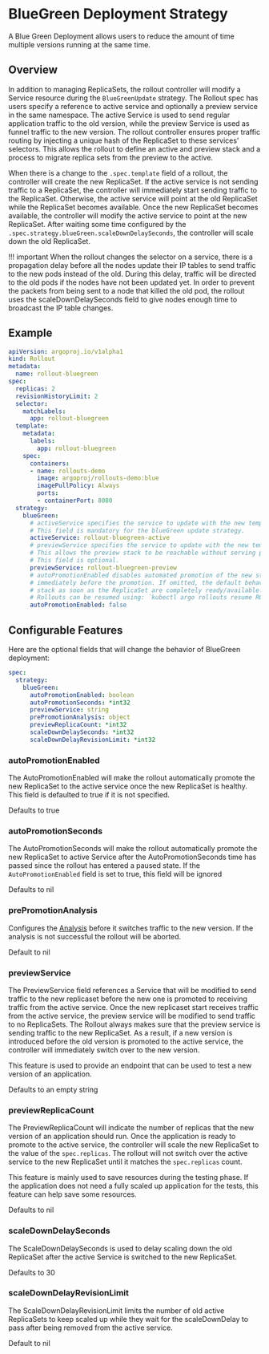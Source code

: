 # BlueGreen Deployment Strategy
A Blue Green Deployment allows users to reduce the amount of time multiple versions running at the same time.

## Overview

In addition to managing ReplicaSets, the rollout controller will modify a Service resource during the `BlueGreenUpdate` strategy.  The Rollout spec has users specify a reference to active service and optionally a preview service in the same namespace. The active Service is used to send regular application traffic to the old version, while the preview Service is used as funnel traffic to the new version. The rollout controller ensures proper traffic routing by injecting a unique hash of the ReplicaSet to these services' selectors.  This allows the rollout to define an active and preview stack and a process to migrate replica sets from the preview to the active. 

When there is a change to the `.spec.template` field of a rollout, the controller will create the new ReplicaSet.  If the active service is not sending traffic to a ReplicaSet, the controller will immediately start sending traffic to the ReplicaSet. Otherwise, the active service will point at the old ReplicaSet while the ReplicaSet becomes available. Once the new ReplicaSet becomes available, the controller will modify the active service to point at the new ReplicaSet. After waiting some time configured by the `.spec.strategy.blueGreen.scaleDownDelaySeconds`, the controller will scale down the old ReplicaSet.

!!! important
    When the rollout changes the selector on a service, there is a propagation delay before all the nodes update their IP tables to send traffic to the new pods instead of the old. During this delay, traffic will be directed to the old pods if the nodes have not been updated yet. In order to prevent the packets from being sent to a node that killed the old pod, the rollout uses the scaleDownDelaySeconds field to give nodes enough time to broadcast the IP table changes.

## Example

```yaml
apiVersion: argoproj.io/v1alpha1
kind: Rollout
metadata:
  name: rollout-bluegreen
spec:
  replicas: 2
  revisionHistoryLimit: 2
  selector:
    matchLabels:
      app: rollout-bluegreen
  template:
    metadata:
      labels:
        app: rollout-bluegreen
    spec:
      containers:
      - name: rollouts-demo
        image: argoproj/rollouts-demo:blue
        imagePullPolicy: Always
        ports:
        - containerPort: 8080
  strategy:
    blueGreen: 
      # activeService specifies the service to update with the new template hash at time of promotion.
      # This field is mandatory for the blueGreen update strategy.
      activeService: rollout-bluegreen-active
      # previewService specifies the service to update with the new template hash before promotion.
      # This allows the preview stack to be reachable without serving production traffic.
      # This field is optional.
      previewService: rollout-bluegreen-preview
      # autoPromotionEnabled disables automated promotion of the new stack by pausing the rollout
      # immediately before the promotion. If omitted, the default behavior is to promote the new
      # stack as soon as the ReplicaSet are completely ready/available.
      # Rollouts can be resumed using: `kubectl argo rollouts resume ROLLOUT`
      autoPromotionEnabled: false
```

## Configurable Features
Here are the optional fields that will change the behavior of BlueGreen deployment:
```yaml
spec:
  strategy:
    blueGreen:
      autoPromotionEnabled: boolean
      autoPromotionSeconds: *int32
      previewService: string
      prePromotionAnalysis: object
      previewReplicaCount: *int32
      scaleDownDelaySeconds: *int32
      scaleDownDelayRevisionLimit: *int32
```

### autoPromotionEnabled
The AutoPromotionEnabled will make the rollout automatically promote the new ReplicaSet to the active service once the new ReplicaSet is healthy. This field is defaulted to true if it is not specified.

Defaults to true

### autoPromotionSeconds
The AutoPromotionSeconds will make the rollout automatically promote the new ReplicaSet to active Service after the AutoPromotionSeconds time has passed since the rollout has entered a paused state. If the `AutoPromotionEnabled` field is set to true, this field will be ignored

Defaults to nil

### prePromotionAnalysis
Configures the [Analysis](analysis.md#bluegreen-pre-promotion-analysis) before it switches traffic to the new version. If the analysis is not successful the rollout will be aborted.

Default to nil

### previewService
The PreviewService field references a Service that will be modified to send traffic to the new replicaset before the new one is promoted to receiving traffic from the active service. Once the new replicaset start receives traffic from the active service, the preview service will be modified to send traffic to no ReplicaSets. The Rollout always makes sure that the preview service is sending traffic to the new ReplicaSet.  As a result, if a new version is introduced before the old version is promoted to the active service, the controller will immediately switch over to the new version.

This feature is used to provide an endpoint that can be used to test a new version of an application.

Defaults to an empty string

### previewReplicaCount
The PreviewReplicaCount will indicate the number of replicas that the new version of an application should run.  Once the application is ready to promote to the active service, the controller will scale the new ReplicaSet to the value of the `spec.replicas`. The rollout will not switch over the active service to the new ReplicaSet until it matches the `spec.replicas` count.

This feature is mainly used to save resources during the testing phase. If the application does not need a fully scaled up application for the tests, this feature can help save some resources.

Defaults to nil

### scaleDownDelaySeconds
The ScaleDownDelaySeconds is used to delay scaling down the old ReplicaSet after the active Service is switched to the new ReplicaSet.

Defaults to 30

### scaleDownDelayRevisionLimit
The ScaleDownDelayRevisionLimit limits the number of old active ReplicaSets to keep scaled up while they wait for the scaleDownDelay to pass after being removed from the active service. 

Default to nil
